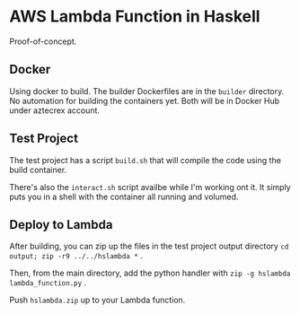 # AWS Lambda Function in Haskell

Proof-of-concept.

## Docker

Using docker to build. The builder Dockerfiles are
in the `builder` directory. No automation for building
the containers yet. Both will be in Docker Hub under aztecrex account.

## Test Project

The test project has a script `build.sh` that will compile
the code using the build container.

There's also the `interact.sh` script availbe while I'm
working ont it. It simply puts you in a shell with the
container all running and volumed.

## Deploy to Lambda

After building, you can zip up the files in the test
project output directory `cd output; zip -r9 ../../hslambda *` .

Then, from the main directory, add the python handler
with `zip -g hslambda lambda_function.py` .

Push `hslambda.zip` up to your Lambda function.






